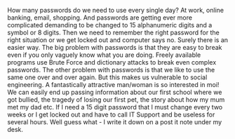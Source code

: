 How many passwords do we need to use every single day? At work, online banking, email, shopping. 
And passwords are getting ever more complicated demanding to be changed to 15 alphanumeric digits and a symbol or 8 digits. Then we need to remember the right password for the right situation or we get locked out and computer says no.
Surely there is an easier way.
The big problem with passwords is that they are easy to break even if you only vaguely know what you are doing. Freely available programs use Brute Force and dictionary attacks to break even complex passwords. 
The other problem with passwords is that we like to use the same one over and over again. But this makes us vulnerable to social engineering. A fantastically attractive man/woman is so interested in moi! We can easily end up passing information about our first school where we got bullied, the tragedy of losing our first pet, the story about how my mum met my dad etc. 
If I need a 15 digit password that I must change every two weeks or I get locked out and have to call IT Support and be useless for several hours. Well guess what - I write it down on a post it note under my desk.
